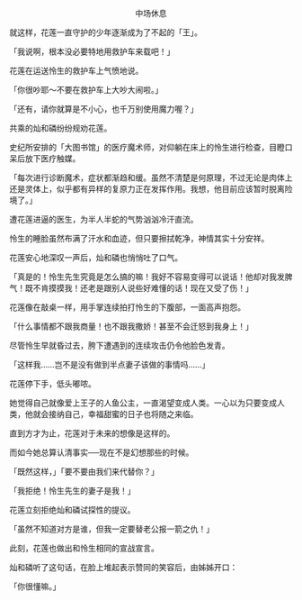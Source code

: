 <p align="center">中场休息</p>

就这样，花莲一直守护的少年逐渐成为了不起的「王」。

「我说啊，根本没必要特地用救护车来载吧！」

花莲在运送怜生的救护车上气愤地说。

「你很吵耶～不要在救护车上大吵大闹啦。」

「还有，请你就算是不小心，也千万别使用魔力喔？」

共乘的灿和磷纷纷规劝花莲。

史纪所安排的「大图书馆」的医疗魔术师，对仰躺在床上的怜生进行检查，目瞪口呆后放下医疗触媒。

「每次进行诊断魔术，症状都渐趋和缓。虽然不清楚是何原理，不过无论是肉体上还是灵体上，似乎都有异样的复原力正在发挥作用。我想，他目前应该暂时脱离险境了。」

遭花莲进逼的医生，为半人半蛇的气势汹汹冷汗直流。

怜生的睡脸虽然布满了汗水和血迹，但只要擦拭乾净，神情其实十分安祥。

花莲安心地深叹一声后，灿和磷也悄悄吐了口气。

「真是的！怜生先生究竟是怎么搞的嘛！我好不容易变得可以说话！他却对我发脾气！既不肯摸摸我！还老是跟别人说些好难懂的话！现在又受了伤！」

花莲像在敲桌一样，用手掌连续拍打怜生的下腹部，一面高声抱怨。

「什么事情都不跟我商量！也不跟我撒娇！甚至不会迁怒到我身上！」

尽管怜生早就昏过去，胯下遭遇到的连续攻击仍令他脸色发青。

「这样我……岂不是没有做到半点妻子该做的事情吗……」

花莲停下手，低头嘟哝。

她觉得自己就像爱上王子的人鱼公主，一直渴望变成人类。一心以为只要变成人类，他就会接纳自己，幸福甜蜜的日子也将随之来临。

直到方才为止，花莲对于未来的想像是这样的。

而如今她总算认清事实──现在不是幻想那些的时候。

「既然这样，」「要不要由我们来代替你？」

「我拒绝！怜生先生的妻子是我！」

花莲立刻拒绝灿和磷试探性的提议。

「虽然不知道对方是谁，但我一定要替老公报一箭之仇！」

此刻，花莲也做出和怜生相同的宣战宣言。

灿和磷听了这句话，在脸上堆起表示赞同的笑容后，由姊姊开口：

「你很懂嘛。」

